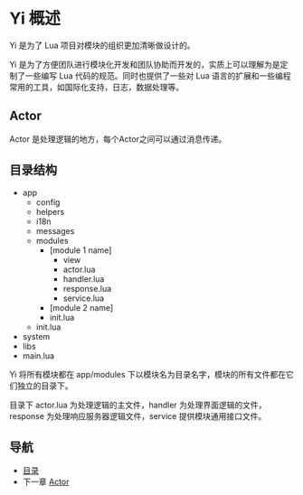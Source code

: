# Yi 概述

Yi 是为了 Lua 项目对模块的组织更加清晰做设计的。

Yi 是为了方便团队进行模块化开发和团队协助而开发的，实质上可以理解为是定制了一些编写 Lua 代码的规范。同时也提供了一些对 Lua 语言的扩展和一些编程常用的工具，如国际化支持，日志，数据处理等。

## Actor

Actor 是处理逻辑的地方，每个Actor之间可以通过消息传递。

## 目录结构  ##

- app
	- config
	- helpers
	- i18n
	- messages
	- modules
		- [module 1 name]
			- view
			- actor.lua
			- handler.lua
			- response.lua
			- service.lua
		- [module 2 name]
		- init.lua
	- init.lua
- system
- libs
- main.lua

Yi 将所有模块都在 app/modules 下以模块名为目录名字，模块的所有文件都在它们独立的目录下。

目录下 actor.lua 为处理逻辑的主文件，handler 为处理界面逻辑的文件，response 为处理响应服务器逻辑文件，service 提供模块通用接口文件。 

## 导航 ##
- [目录](00.md)
- 下一章 [Actor](02.md)
